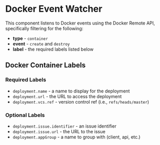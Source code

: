 # Docker Event Watcher

This component listens to Docker events using the Docker Remote API, specifically filtering for the following:

- **type** - `container`
- **event** - `create` and `destroy`
- **label** - the required labels listed below


## Docker Container Labels

### Required Labels

- `deployment.name` - a name to display for the deployment
- `deployment.url` - the URL to access the deployment
- `deployment.vcs.ref` - version control ref (i.e., `refs/heads/master`)

### Optional Labels

- `deployment.issue.identifier` - an issue identifier
- `deployment.issue.url` - the URL to the issue
- `deployment.appGroup` - a name to group with (client, api, etc.)



